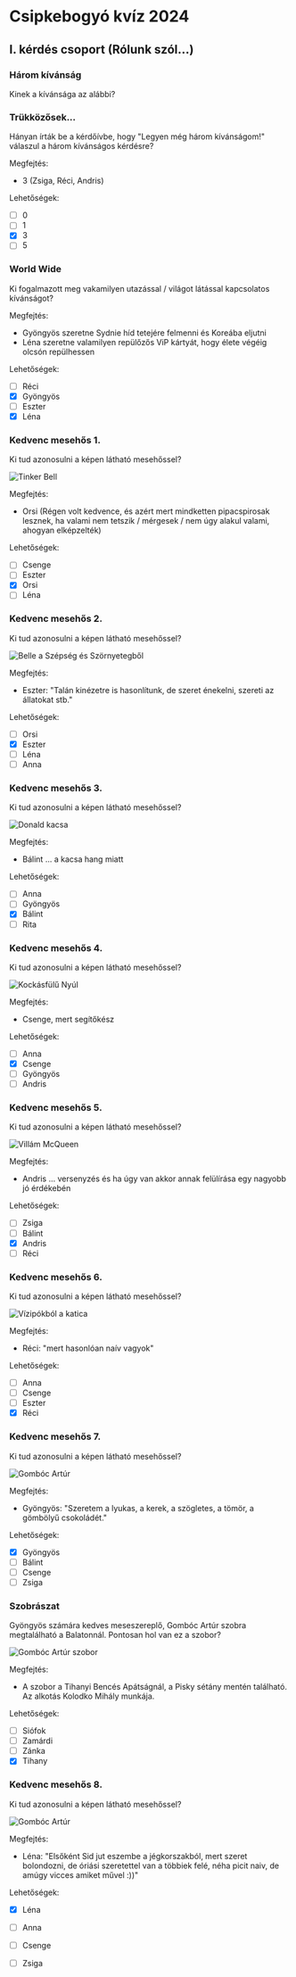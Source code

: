 # Csipkebogyó kvíz 2024


## I. kérdés csoport (Rólunk szól...)

### Három kívánság
Kinek a kívánsága az alábbi?


### Trükközősek...
Hányan írták be a kérdőívbe, hogy "Legyen még három kívánságom!" válaszul a három kívánságos kérdésre?

Megfejtés:
- 3 (Zsiga, Réci, Andris)

Lehetőségek:
- [ ] 0
- [ ] 1
- [x] 3
- [ ] 5

### World Wide
Ki fogalmazott meg vakamilyen utazással / világot látással kapcsolatos kívánságot?

Megfejtés:
- Gyöngyös szeretne Sydnie híd tetejére felmenni és Koreába eljutni  
- Léna szeretne valamilyen repülőzős ViP kártyát, hogy élete végéig olcsón repülhessen

Lehetőségek:
- [ ] Réci
- [x] Gyöngyös
- [ ] Eszter
- [x] Léna

### Kedvenc mesehős 1.
Ki tud azonosulni a képen látható mesehőssel?

![Tinker Bell](./images/Profile_-_Tinker_Bell.webp)

Megfejtés:
- Orsi (Régen volt kedvence, és azért mert mindketten pipacspirosak lesznek, ha valami nem tetszik / mérgesek / nem úgy alakul valami, ahogyan elképzelték)

Lehetőségek:
- [ ] Csenge
- [ ] Eszter
- [x] Orsi
- [ ] Léna

### Kedvenc mesehős 2.
Ki tud azonosulni a képen látható mesehőssel?

![Belle a Szépség és Szörnyetegből](./images/Belle_disney.png)

Megfejtés:
- Eszter: "Talán kinézetre is hasonlítunk, de szeret énekelni, szereti az állatokat stb."

Lehetőségek:
- [ ] Orsi
- [x] Eszter
- [ ] Léna
- [ ] Anna

### Kedvenc mesehős 3.

Ki tud azonosulni a képen látható mesehőssel?

![Donald kacsa](./images/donald_duck.avif)

Megfejtés:
- Bálint ... a kacsa hang miatt

Lehetőségek:
- [ ] Anna
- [ ] Gyöngyös
- [x] Bálint
- [ ] Rita

### Kedvenc mesehős 4.

Ki tud azonosulni a képen látható mesehőssel?

![Kockásfülű Nyúl](./images/kockásfülű_nyúl.jpg)

Megfejtés:
- Csenge, mert segítőkész

Lehetőségek:
- [ ] Anna
- [x] Csenge
- [ ] Gyöngyös
- [ ] Andris

### Kedvenc mesehős 5.

Ki tud azonosulni a képen látható mesehőssel?

![Villám McQueen](./images/villám_mcq.jpeg)

Megfejtés:
- Andris ... versenyzés és ha úgy van akkor annak felülírása egy nagyobb jó érdékebén

Lehetőségek:
- [ ] Zsiga
- [ ] Bálint
- [x] Andris
- [ ] Réci

### Kedvenc mesehős 6.

Ki tud azonosulni a képen látható mesehőssel?

![Vízipókból a katica](./images/katica.jpg)

Megfejtés:
- Réci: "mert hasonlóan naív vagyok"

Lehetőségek:
- [ ] Anna
- [ ] Csenge
- [ ] Eszter
- [x] Réci

### Kedvenc mesehős 7.

Ki tud azonosulni a képen látható mesehőssel?

![Gombóc Artúr](./images/gombóc_artúr_szondi_utca.jpg)

Megfejtés:
- Gyöngyös: "Szeretem a lyukas, a kerek, a szögletes, a tömör, a gömbölyű csokoládét."

Lehetőségek:
- [x] Gyöngyös
- [ ] Bálint
- [ ] Csenge
- [ ] Zsiga

### Szobrászat

Gyöngyös számára kedves meseszereplő, Gombóc Artúr szobra megtalálható a Balatonnál.
Pontosan hol van ez a szobor?

![Gombóc Artúr szobor](./images/gombóc_artúr_szobor.jpg)

Megfejtés:
- A szobor a Tihanyi Bencés Apátságnál, a Pisky sétány mentén található. Az alkotás Kolodko Mihály munkája.

Lehetőségek:
- [ ] Siófok
- [ ] Zamárdi
- [ ] Zánka 
- [x] Tihany

### Kedvenc mesehős 8.

Ki tud azonosulni a képen látható mesehőssel?

![Gombóc Artúr](./images/Sid_Ice-Age.webp)

Megfejtés:
- Léna: "Elsőként Sid jut eszembe a jégkorszakból, mert szeret bolondozni, de óriási szeretettel van a többiek felé, néha picit naiv, de amúgy vicces amiket művel :))"

Lehetőségek:
- [x] Léna
- [ ] Anna
- [ ] Csenge
- [ ] Zsiga


